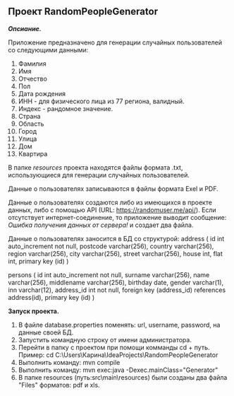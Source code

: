 ## Проект RandomPeopleGenerator ##

***Опсиание.***

Приложение предназначено для генерации случайных пользователей со следующими данными:

1. Фамилия 
2. Имя
3. Отчество
4. Пол
5. Дата рождения
4. ИНН - для физического лица из 77 региона, валидный.
5. Индекс - рандомное значение.
5. Страна
6. Область
6. Город
7. Улица
8. Дом
9. Квартира

В папке *resources* проекта находятся файлы формата .txt, использующиеся для генерации случайных пользователей. 

Данные о пользователях записываются в файлы формата Exel и PDF.

Данные о пользователях создаются либо из имеющихся в проекте данных, либо с помощью API (URL: https://randomuser.me/api/). Если отсутствует интернет-соединение, то приложение выводит сообщение: *Ошибка получения данных от сервера!* и создает два файла. 

Данные о пользователях заносится в БД со структурой:
address ( id int auto_increment not null, postcode varchar(256), country varchar(256), region varchar(256), city varchar(256), street varchar(256), house int, flat int, primary key (id) )

persons ( id int auto_increment not null, surname varchar(256), name varchar(256), middlename varchar(256), birthday date, gender varchar(1), inn varchar(12), address_id int not null, foreign key (address_id) references address(id), primary key (id) )

**Запуск проекта.**

1.  В файле database.properties поменять: url, username, password, на данные своей БД.
2.  Запустить командную строку от имени администратора.
1. Перейти в папку с проектом при помощи комманды cd + путь. Пример: cd C:\Users\Карина\IdeaProjects\RandomPeopleGenerator
1. Выполнить команду: mvn compile
1. Выполнить команду: mvn exec:java -Dexec.mainClass="Generator"
1. В папке resources (путь:src\main\resources) были созданы два файла "Files" форматов: pdf и xls.


